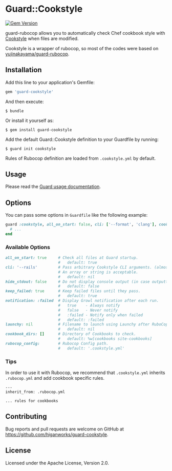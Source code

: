 # Guard::Cookstyle

[![Gem Version](https://badge.fury.io/rb/guard-cookstyle.svg)](https://badge.fury.io/rb/guard-cookstyle)

guard-rubocop allows you to automatically check Chef cookbook style with [Cookstyle](https://github.com/chef/cookstyle) when files are modified.

Cookstyle is a wrapper of rubocop, so most of the codes were based on [yujinakayama/guard-rubocop]((https://github.com/yujinakayama/guard-rubocop)).

## Installation

Add this line to your application's Gemfile:

```ruby
gem 'guard-cookstyle'
```

And then execute:

```
$ bundle
```

Or install it yourself as:

```
$ gem install guard-cookstyle
```

Add the default Guard::Cookstyle definition to your Guardfile by running:

```
$ guard init cookstyle
```

Rules of Rubocop definition are loaded from `.cookstyle.yml` by default.

## Usage

Please read the [Guard usage documentation](https://github.com/guard/guard#readme).

## Options

You can pass some options in `Guardfile` like the following example:

```ruby
guard :cookstyle, all_on_start: false, cli: ['--format', 'clang'], cookbook_dirs: ['mycookbooks'], rubocop_config: '.rubocop.yml' do
  # ...
end
```

### Available Options

```ruby
all_on_start: true     # Check all files at Guard startup.
                       #   default: true
cli: '--rails'         # Pass arbitrary Cookstyle CLI arguments. (almost same of RuboCop)
                       # An array or string is acceptable.
                       #   default: nil
hide_stdout: false     # Do not display console output (in case outputting to file).
                       #   default: false
keep_failed: true      # Keep failed files until they pass.
                       #   default: true
notification: :failed  # Display Growl notification after each run.
                       #   true    - Always notify
                       #   false   - Never notify
                       #   :failed - Notify only when failed
                       #   default: :failed
launchy: nil           # Filename to launch using Launchy after RuboCop runs.
                       #   default: nil
cookbook_dirs: []      # Directory of Cookbooks to check.
                       #   default: %w[cookbooks site-cookbooks]
rubocop_config:        # Rubocop Config path.
                       #   default: '.cookstyle.yml'
```

### Tips

In order to use it with Rubocop, we recommend that `.cookstyle.yml` inherits `.rubocop.yml` and add cookbook specific rules.

```
---
inherit_from: .rubocop.yml

... rules for cookbooks

```

## Contributing

Bug reports and pull requests are welcome on GitHub at https://github.com/higanworks/guard-cookstyle.


## License

Licensed under the Apache License, Version 2.0.
